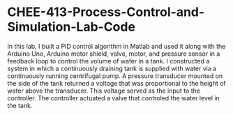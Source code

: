# CHEE-413-Process-Control-and-Simulation-Lab-Code
In this lab, I built a PID control algorithm in Matlab and used it along with the Arduino Uno, Arduino motor shield, valve, motor, and pressure sensor in a feedback loop to control the volume of water in a tank. I constructed a system in which a continuously draining tank is supplied with water via a continuously running centrifugal pump. A pressure transducer mounted on the side of the tank returned a voltage that was proportional to the height of water above the transducer. This voltage served as the input to the controller. The controller actuated a valve that controled the water level in the tank.
